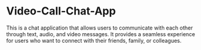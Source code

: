 # Video-Call-Chat-App
This is a chat application that allows users to communicate with each other through text, audio, and video messages. It provides a seamless experience for users who want to connect with their friends, family, or colleagues.
